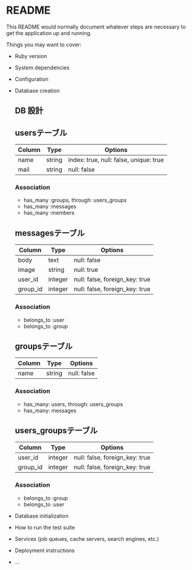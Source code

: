 # README

This README would normally document whatever steps are necessary to get the
application up and running.

Things you may want to cover:

* Ruby version

* System dependencies

* Configuration

* Database creation


	## DB 設計

	## usersテーブル

	|Column|Type|Options|
	|------|----|-------|
	|name|string|index: true, null: false, unique: true|
	|mail|string|null: false|

	### Association
	- has_many :groups, through: users_groups
	- has_many :messages
	- has_many :members


	## messagesテーブル

	|Column|Type|Options|
	|------|----|-------|
	|body|text|null: false|
	|image|string|null: true|
	|user_id|integer|null: false, foreign_key: true|
	|group_id|integer|null: false, foreign_key: true|

	### Association
	- belongs_to :user
	- belongs_to :group


	## groupsテーブル
	|Column|Type|Options|
	|------|----|-------|
	|name|string|null: false|

	### Association
	- has_many: users, through: users_groups
	- has_many: messages


	## users_groupsテーブル

	|Column|Type|Options|
	|------|----|-------|
	|user_id|integer|null: false, foreign_key: true|
	|group_id|integer|null: false, foreign_key: true|

	### Association
	- belongs_to :group
	- belongs_to :user





* Database initialization

* How to run the test suite

* Services (job queues, cache servers, search engines, etc.)

* Deployment instructions

* ...

